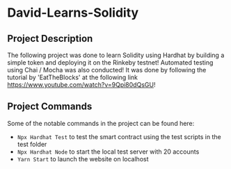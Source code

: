 # David-Learns-Solidity

## Project Description

The following project was done to learn Solidity using Hardhat by building a simple token and deploying it on the Rinkeby testnet! Automated testing using Chai / Mocha was also conducted! It was done by following the tutorial by 'EatTheBlocks' at the following link https://www.youtube.com/watch?v=9Qpi80dQsGU!

## Project Commands

Some of the notable commands in the project can be found here:

- `Npx Hardhat Test` to test the smart contract using the test scripts in the test folder
- `Npx Hardhat Node` to start the local test server with 20 accounts
- `Yarn Start` to launch the website on localhost
